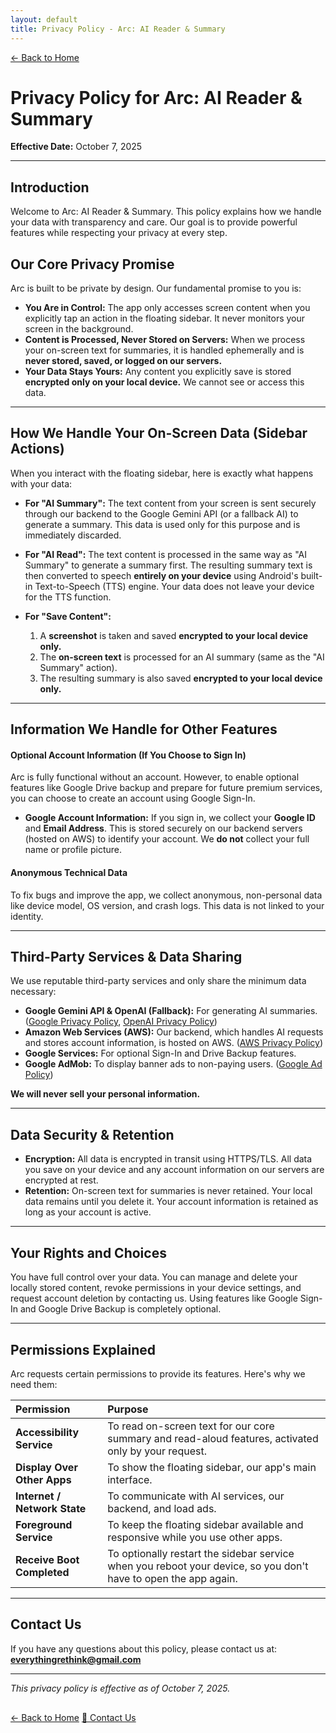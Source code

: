 ```yaml
---
layout: default
title: Privacy Policy - Arc: AI Reader & Summary
---
```


<div class="privacy-nav">
  <a href="index.html">← Back to Home</a>
</div>

<div class="privacy-header">
  <h1>Privacy Policy for Arc: AI Reader & Summary</h1>
  <p><strong>Effective Date:</strong> October 7, 2025</p>
</div>

---

## Introduction

Welcome to Arc: AI Reader & Summary. This policy explains how we handle your data with transparency and care. Our goal is to provide powerful features while respecting your privacy at every step.

## Our Core Privacy Promise

Arc is built to be private by design. Our fundamental promise to you is:

* **You Are in Control:** The app only accesses screen content when you explicitly tap an action in the floating sidebar. It never monitors your screen in the background.
* **Content is Processed, Never Stored on Servers:** When we process your on-screen text for summaries, it is handled ephemerally and is **never stored, saved, or logged on our servers.**
* **Your Data Stays Yours:** Any content you explicitly save is stored **encrypted only on your local device.** We cannot see or access this data.

---

## How We Handle Your On-Screen Data (Sidebar Actions)

When you interact with the floating sidebar, here is exactly what happens with your data:

* **For "AI Summary":** The text content from your screen is sent securely through our backend to the Google Gemini API (or a fallback AI) to generate a summary. This data is used only for this purpose and is immediately discarded.

* **For "AI Read":** The text content is processed in the same way as "AI Summary" to generate a summary first. The resulting summary text is then converted to speech **entirely on your device** using Android's built-in Text-to-Speech (TTS) engine. Your data does not leave your device for the TTS function.

* **For "Save Content":**
    1.  A **screenshot** is taken and saved **encrypted to your local device only.**
    2.  The **on-screen text** is processed for an AI summary (same as the "AI Summary" action).
    3.  The resulting summary is also saved **encrypted to your local device only.**

---

## Information We Handle for Other Features

#### **Optional Account Information (If You Choose to Sign In)**

Arc is fully functional without an account. However, to enable optional features like Google Drive backup and prepare for future premium services, you can choose to create an account using Google Sign-In.

* **Google Account Information:** If you sign in, we collect your **Google ID** and **Email Address**. This is stored securely on our backend servers (hosted on AWS) to identify your account. We **do not** collect your full name or profile picture.

#### **Anonymous Technical Data**

To fix bugs and improve the app, we collect anonymous, non-personal data like device model, OS version, and crash logs. This data is not linked to your identity.

---

## Third-Party Services & Data Sharing

We use reputable third-party services and only share the minimum data necessary:

* **Google Gemini API & OpenAI (Fallback):** For generating AI summaries. ([Google Privacy Policy](https://policies.google.com/privacy), [OpenAI Privacy Policy](https://openai.com/policies/privacy-policy))
* **Amazon Web Services (AWS):** Our backend, which handles AI requests and stores account information, is hosted on AWS. ([AWS Privacy Policy](https://aws.amazon.com/privacy/))
* **Google Services:** For optional Sign-In and Drive Backup features.
* **Google AdMob:** To display banner ads to non-paying users. ([Google Ad Policy](https://policies.google.com/technologies/ads))

**We will never sell your personal information.**

---

## Data Security & Retention

* **Encryption:** All data is encrypted in transit using HTTPS/TLS. All data you save on your device and any account information on our servers are encrypted at rest.
* **Retention:** On-screen text for summaries is never retained. Your local data remains until you delete it. Your account information is retained as long as your account is active.

---

## Your Rights and Choices

You have full control over your data. You can manage and delete your locally stored content, revoke permissions in your device settings, and request account deletion by contacting us. Using features like Google Sign-In and Google Drive Backup is completely optional.

---

## Permissions Explained

Arc requests certain permissions to provide its features. Here's why we need them:

| Permission                  | Purpose                                                                                                 |
| :-------------------------- | :------------------------------------------------------------------------------------------------------ |
| **Accessibility Service** | To read on-screen text for our core summary and read-aloud features, activated only by your request.    |
| **Display Over Other Apps** | To show the floating sidebar, our app's main interface.                                                 |
| **Internet / Network State**| To communicate with AI services, our backend, and load ads.                                             |
| **Foreground Service** | To keep the floating sidebar available and responsive while you use other apps.                         |
| **Receive Boot Completed** | To optionally restart the sidebar service when you reboot your device, so you don't have to open the app again. |

---

## Contact Us

If you have any questions about this policy, please contact us at: **everythingrethink@gmail.com**

---

<div class="footer-section">
  <p><em>This privacy policy is effective as of October 7, 2025.</em></p>
  <div class="footer-links" style="margin-top: 30px;">
    <a href="index.html">← Back to Home</a>
    <a href="mailto:everythingrethink@gmail.com">📧 Contact Us</a>
  </div>
</div>
